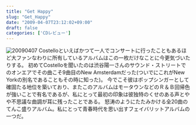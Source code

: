 ```yaml
---
title: "Get Happy"
slug: "Get_Happy"
date: "2009-04-07T23:12:02+09:00"
draft: false
categories: ['CDレビュー']
---
```


![20090407](/wp-content/uploads/2009/04/20090407.jpg) Costelloといえばかつて一人でコンサートに行ったこともあるほど大ファンなわりに所有しているアルバムはこの一枚だけなことに今更気づいたりする。 初めてCostelloを聞いたのは渋谷陽一さんのサウンド・ストリートでのオンエアでその曲こそ9曲目のNew Amsterdamだった(ついでにこれがNew Yorkの別名であることもその時に知った)。 今でこそ彼はポップシンガーとして確固たる地位を築いており、またこのアルバムはモータウンなどのＲ＆Ｂ回帰色が強いことで有名であるが、私にとって最初の印象は彼独特のくせのある声とやや不思議な曲調が耳に残ったことである。 怒涛のようにたたみかける全20曲のてんこ盛りアルバム。私にとって青春時代を思い出すフェイバリットアルバムの一つだ。